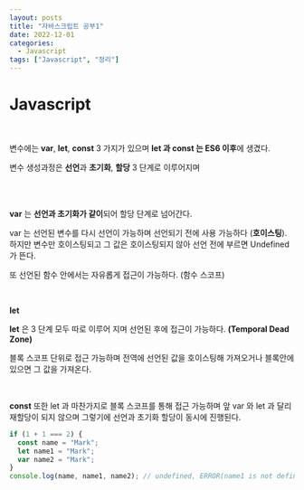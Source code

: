 ```yaml
---
layout: posts
title: "자바스크립트 공부1"
date: 2022-12-01
categories:
  - Javascript
tags: ["Javascript", "정리"]
---
```


# Javascript

<br>

변수에는 **var**, **let**, **const** 3 가지가 있으며 **let 과 const 는 ES6 이후**에 생겼다.

변수 생성과정은 **선언**과 **초기화**, **할당** 3 단계로 이루어지며

<br>

<br>

**var** 는 **선언과 초기화가 같이**되어 할당 단계로 넘어간다.

var 는 선언된 변수를 다시 선언이 가능하며 선언되기 전에 사용 가능하다 (**호이스팅**).
하지만 변수만 호이스팅되고 그 값은 호이스팅되지 않아 선언 전에 부르면 Undefined 가 뜬다.

또 선언된 함수 안에서는 자유롭게 접근이 가능하다. (함수 스코프)

<br>

**let**

**let** 은 3 단계 모두 따로 이루어 지며 선언된 후에 접근이 가능하다. **(Temporal Dead Zone)**

블록 스코프 단위로 접근 가능하며 전역에 선언된 값을 호이스팅해 가져오거나 블록안에 있으면 그 값을 가져온다.

<br>

**const** 또한 let 과 마찬가지로 블록 스코프를 통해 접근 가능하며 앞 var 와 let 과 달리
재할당이 되지 않으며 그렇기에 선언과 초기화 할당이 동시에 진행된다.

```javascript
if (1 + 1 === 2) {
  const name = "Mark";
  let name1 = "Mark";
  var name2 = "Mark";
}
console.log(name, name1, name2); // undefined, ERROR(name1 is not defined), Mark
```
